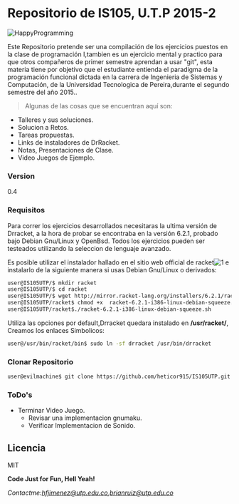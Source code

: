 # Repositorio de IS105, U.T.P 2015-2

![HappyProgramming](http://3.bp.blogspot.com/-AglId32_BNY/UOQa-hz-D7I/AAAAAAAAADg/HmoEgQS_BR4/s1600/wordle.png)

Este Repositorio pretende ser una compilación de los ejercicios puestos en la clase de programación I,tambien es un ejercicio mental y practico para que otros compañeros de primer semestre aprendan a usar "git", esta materia tiene por objetivo que el estudiante entienda el paradigma de la programación funcional dictada en la carrera de Ingenieria de Sistemas y Computación, de la Universidad Tecnologica de Pereira,durante el segundo semestre del año 2015..

>Algunas de las cosas que se encuentran aquí son:
  - Talleres y sus soluciones.
  - Solucion a Retos.
  - Tareas propuestas.
  - Links de instaladores de DrRacket.
  - Notas, Presentaciones de Clase.
  - Video Juegos de Ejemplo.

### Version
0.4
### Requisitos
Para correr los ejercicios desarrollados necesitaras la ultima versión de Drracket, a la hora de probar se encontraba en la versión 6.2.1, probado bajo Debian Gnu/Linux y OpenBsd.
Todos los ejercicios pueden ser testeados utilizando la seleccion de lenguaje avanzado.

Es posible utilizar el instalador hallado en el sitio web official de racket![1](http://download.racket-lang.org/) e instalarlo de la siguiente manera si usas Debian Gnu/Linux o derivados:
```sh
user@IS105UTP/$ mkdir racket 
user@IS105UTP/$ cd racket 
user@IS105UTP/$ wget http://mirror.racket-lang.org/installers/6.2.1/racket-6.2.1-i386-linux-debian-squeeze.sh 
user@IS105UTP/racket$ chmod +x  racket-6.2.1-i386-linux-debian-squeeze.sh
user@IS105UTP/racket$./racket-6.2.1-i386-linux-debian-squeeze.sh
```
Utiliza las opciones por default,Drracket quedara instalado en
**/usr/racket/**, Creamos los enlaces Simbolicos:
```sh
user@/usr/bin/racket/bin$ sudo ln -sf drracket /usr/bin/drracket
```
### Clonar Repositorio
```sh
user@evilmachine$ git clone https://github.com/heticor915/IS105UTP.git 
```
### ToDo's
 - Terminar Video Juego.
 	- Revisar una implementacion gnumaku.
 	- Verificar Implementacion de Sonido.

Licencia
----
MIT

**Code Just for Fun, Hell Yeah!**

*Contactme:hfjimenez@utp.edu.co,brianruiz@utp.edu.co*

